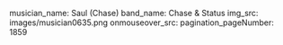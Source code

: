 musician_name: Saul (Chase)
band_name: Chase &amp; Status
img_src: images/musician0635.png
onmouseover_src: 
pagination_pageNumber: 1859